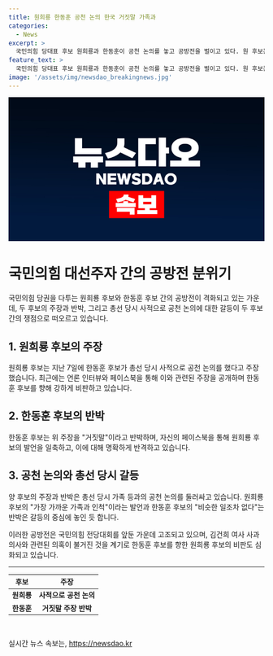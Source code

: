 ```yaml
---
title: 원희룡 한동훈 공천 논의 한국 거짓말 가족과
categories:
  - News
excerpt: >
  국민의힘 당대표 후보 원희룡과 한동훈이 공천 논의를 놓고 공방전을 벌이고 있다. 원 후보는 가족 등과의 공천 논의를 주장하며 한 후보를 비판했고, 한 후보는 이를 거짓으로 반박하며 단호한 입장을 보였다. 두 후보의 갈등은 국민의힘 전당대회를 앞두고 뜨거운 분위기를 이끌고 있으며, 김건희 여사 논란과 관련하여도 의혹과 비난이 고조되고 있다.
feature_text: >
  국민의힘 당대표 후보 원희룡과 한동훈이 공천 논의를 놓고 공방전을 벌이고 있다. 원 후보는 가족 등과의 공천 논의를 주장하며 한 후보를 비판했고, 한 후보는 이를 거짓으로 반박하며 단호한 입장을 보였다. 두 후보의 갈등은 국민의힘 전당대회를 앞두고 뜨거운 분위기를 이끌고 있으며, 김건희 여사 논란과 관련하여도 의혹과 비난이 고조되고 있다.
image: '/assets/img/newsdao_breakingnews.jpg'
---
```


<p><img src="/assets/img/newsdao_breakingnews.jpg" alt="flaretime 속보" /></p>

<h1>국민의힘 대선주자 간의 공방전 분위기</h1>

<p data-ke-size="size16">국민의힘 당권을 다투는 원희룡 후보와 한동훈 후보 간의 공방전이 격화되고 있는 가운데, 두 후보의 주장과 반박, 그리고 총선 당시 사적으로 공천 논의에 대한 갈등이 두 후보 간의 쟁점으로 떠오르고 있습니다.</p>

<h2>1. 원희룡 후보의 주장</h2>

<p data-ke-size="size16">원희룡 후보는 지난 7일에 한동훈 후보가 총선 당시 사적으로 공천 논의를 했다고 주장했습니다. 최근에는 언론 인터뷰와 페이스북을 통해 이와 관련된 주장을 공개하며 한동훈 후보를 향해 강하게 비판하고 있습니다.</p>

<h2>2. 한동훈 후보의 반박</h2>

<p data-ke-size="size16">한동훈 후보는 위 주장을 "거짓말"이라고 반박하며, 자신의 페이스북을 통해 원희룡 후보의 발언을 일축하고, 이에 대해 명확하게 반격하고 있습니다.</p>

<h2>3. 공천 논의와 총선 당시 갈등</h2>

<p data-ke-size="size16">양 후보의 주장과 반박은 총선 당시 가족 등과의 공천 논의를 둘러싸고 있습니다. 원희룡 후보의 "가장 가까운 가족과 인척"이라는 발언과 한동훈 후보의 "비슷한 일조차 없다"는 반박은 갈등의 중심에 놓인 듯 합니다.</p>

<p data-ke-size="size16">이러한 공방전은 국민의힘 전당대회를 앞둔 가운데 고조되고 있으며, 김건희 여사 사과 의사와 관련된 의혹이 불거진 것을 계기로 한동훈 후보를 향한 원희룡 후보의 비판도 심화되고 있습니다.</p>

<hr>

<table>
<thead>
<tr>
<th style="text-align: center;">후보</th>
<th style="text-align: center;">주장</th>
</tr>
</thead>
<tbody>
<tr>
<td style="text-align: center;"><b>원희룡</b></td>
<td style="text-align: center;"><b>사적으로 공천 논의</b></td>
</tr>
<tr>
<td style="text-align: center;"><b>한동훈</b></td>
<td style="text-align: center;"><b>거짓말 주장 반박</b></td>
</tr>
</tbody>
</table>

<p data-ke-size="size16">&nbsp;</p>
실시간 뉴스 속보는, <a href="https://newsdao.kr" rel="dofollow">https://newsdao.kr</a>


